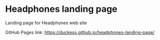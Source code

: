 # Headphones landing page

Landing page for Headphones web site

GitHub Pages link: https://duckess.github.io/headphones-landing-page/
